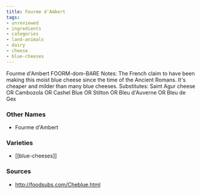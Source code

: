```yaml
---
title: Fourme d'Ambert
tags:
- unreviewed
- ingredients
- categories
- land-animals
- dairy
- cheese
- blue-cheeses
---
```

Fourme d'Ambert FOORM-dom-BARE Notes: The French claim to have been making this moist blue cheese since the time of the Ancient Romans. It's cheaper and milder than many blue cheeses. Substitutes: Saint Agur cheese OR Cambozola OR Cashel Blue OR Stilton OR Bleu d'Auverne OR Bleu de Gex

### Other Names

* Fourme d'Ambert

### Varieties

* [[blue-cheeses]]

### Sources
* http://foodsubs.com/Cheblue.html
